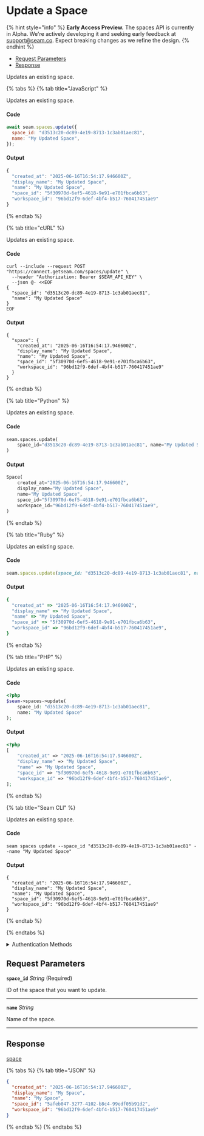 # Update a Space
{% hint style="info" %}
**Early Access Preview.** The spaces API is currently in Alpha. We're actively developing it and seeking early feedback at [support@seam.co](mailto:support@seam.co). Expect breaking changes as we refine the design.
{% endhint %}

- [Request Parameters](#request-parameters)
- [Response](#response)

Updates an existing space.


{% tabs %}
{% tab title="JavaScript" %}

Updates an existing space.

#### Code

```javascript
await seam.spaces.update({
  space_id: "d3513c20-dc89-4e19-8713-1c3ab01aec81",
  name: "My Updated Space",
});
```

#### Output

```javascript
{
  "created_at": "2025-06-16T16:54:17.946600Z",
  "display_name": "My Updated Space",
  "name": "My Updated Space",
  "space_id": "5f30970d-6ef5-4618-9e91-e701fbca6b63",
  "workspace_id": "96bd12f9-6def-4bf4-b517-760417451ae9"
}
```
{% endtab %}

{% tab title="cURL" %}

Updates an existing space.

#### Code

```curl
curl --include --request POST "https://connect.getseam.com/spaces/update" \
  --header "Authorization: Bearer $SEAM_API_KEY" \
  --json @- <<EOF
{
  "space_id": "d3513c20-dc89-4e19-8713-1c3ab01aec81",
  "name": "My Updated Space"
}
EOF
```

#### Output

```curl
{
  "space": {
    "created_at": "2025-06-16T16:54:17.946600Z",
    "display_name": "My Updated Space",
    "name": "My Updated Space",
    "space_id": "5f30970d-6ef5-4618-9e91-e701fbca6b63",
    "workspace_id": "96bd12f9-6def-4bf4-b517-760417451ae9"
  }
}
```
{% endtab %}

{% tab title="Python" %}

Updates an existing space.

#### Code

```python
seam.spaces.update(
    space_id="d3513c20-dc89-4e19-8713-1c3ab01aec81", name="My Updated Space"
)
```

#### Output

```python
Space(
    created_at="2025-06-16T16:54:17.946600Z",
    display_name="My Updated Space",
    name="My Updated Space",
    space_id="5f30970d-6ef5-4618-9e91-e701fbca6b63",
    workspace_id="96bd12f9-6def-4bf4-b517-760417451ae9",
)
```
{% endtab %}

{% tab title="Ruby" %}

Updates an existing space.

#### Code

```ruby
seam.spaces.update(space_id: "d3513c20-dc89-4e19-8713-1c3ab01aec81", name: "My Updated Space")
```

#### Output

```ruby
{
  "created_at" => "2025-06-16T16:54:17.946600Z",
  "display_name" => "My Updated Space",
  "name" => "My Updated Space",
  "space_id" => "5f30970d-6ef5-4618-9e91-e701fbca6b63",
  "workspace_id" => "96bd12f9-6def-4bf4-b517-760417451ae9",
}
```
{% endtab %}

{% tab title="PHP" %}

Updates an existing space.

#### Code

```php
<?php
$seam->spaces->update(
    space_id: "d3513c20-dc89-4e19-8713-1c3ab01aec81",
    name: "My Updated Space"
);
```

#### Output

```php
<?php
[
    "created_at" => "2025-06-16T16:54:17.946600Z",
    "display_name" => "My Updated Space",
    "name" => "My Updated Space",
    "space_id" => "5f30970d-6ef5-4618-9e91-e701fbca6b63",
    "workspace_id" => "96bd12f9-6def-4bf4-b517-760417451ae9",
];
```
{% endtab %}

{% tab title="Seam CLI" %}

Updates an existing space.

#### Code

```seam_cli
seam spaces update --space_id "d3513c20-dc89-4e19-8713-1c3ab01aec81" --name "My Updated Space"
```

#### Output

```seam_cli
{
  "created_at": "2025-06-16T16:54:17.946600Z",
  "display_name": "My Updated Space",
  "name": "My Updated Space",
  "space_id": "5f30970d-6ef5-4618-9e91-e701fbca6b63",
  "workspace_id": "96bd12f9-6def-4bf4-b517-760417451ae9"
}
```
{% endtab %}

{% endtabs %}


<details>

<summary>Authentication Methods</summary>

- API key
- Personal access token
  <br>Must also include the `seam-workspace` header in the request.

To learn more, see [Authentication](https://docs.seam.co/latest/api/authentication).
</details>

## Request Parameters

**`space_id`** *String* (Required)

ID of the space that you want to update.

---

**`name`** *String*

Name of the space.

---


## Response

[space](..)


{% tabs %}
{% tab title="JSON" %}



```json
{
  "created_at": "2025-06-16T16:54:17.946600Z",
  "display_name": "My Space",
  "name": "My Space",
  "space_id": "5afeb047-3277-4102-b8c4-99edf05b91d2",
  "workspace_id": "96bd12f9-6def-4bf4-b517-760417451ae9"
}
```
{% endtab %}
{% endtabs %}
